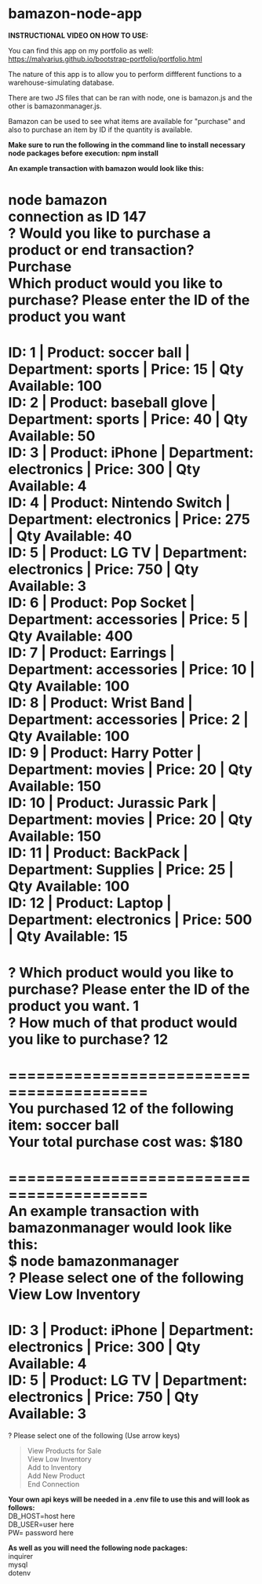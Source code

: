 # bamazon-node-app

**INSTRUCTIONAL VIDEO ON HOW TO USE:**   


You can find this app on my portfolio as well:  
https://malvarius.github.io/bootstrap-portfolio/portfolio.html  

The nature of this app is to allow you to perform diffferent functions to a warehouse-simulating database.  

There are two JS files that can be ran with node, one is bamazon.js and the other is bamazonmanager.js.   

Bamazon can be used to see what items are available for "purchase" and also to purchase an item by ID if the quantity is available.

**Make sure to run the following in the command line to install necessary node packages before execution: npm install**

**An example transaction with bamazon would look like this:**  

 node bamazon  
connection as ID 147  
? Would you like to purchase a product or end transaction? Purchase  
 Which product would you like to purchase? Please enter the ID of the product you want  
=======================  
ID: 1 | Product: soccer ball | Department: sports | Price: 15 | Qty Available: 100  
ID: 2 | Product: baseball glove | Department: sports | Price: 40 | Qty Available: 50  
ID: 3 | Product: iPhone | Department: electronics | Price: 300 | Qty Available: 4  
ID: 4 | Product: Nintendo Switch | Department: electronics | Price: 275 | Qty Available: 40  
ID: 5 | Product: LG TV | Department: electronics | Price: 750 | Qty Available: 3  
ID: 6 | Product: Pop Socket | Department: accessories | Price: 5 | Qty Available: 400  
ID: 7 | Product: Earrings | Department: accessories | Price: 10 | Qty Available: 100  
ID: 8 | Product: Wrist Band | Department: accessories | Price: 2 | Qty Available: 100  
ID: 9 | Product: Harry Potter | Department: movies | Price: 20 | Qty Available: 150  
ID: 10 | Product: Jurassic Park | Department: movies | Price: 20 | Qty Available: 150  
ID: 11 | Product: BackPack | Department: Supplies | Price: 25 | Qty Available: 100  
ID: 12 | Product: Laptop | Department: electronics | Price: 500 | Qty Available: 15  
=======================  
? Which product would you like to purchase? Please enter the ID of the product you want. 1  
? How much of that product would you like to purchase? 12  
=========================================  
=========================================  
You purchased 12 of the following item: soccer ball  
Your total purchase cost was: $180  
=========================================  
=========================================  
**An example transaction with bamazonmanager would look like this:**  
$ node bamazonmanager  
? Please select one of the following View Low Inventory  
==========================================================================  
ID: 3 | Product: iPhone | Department: electronics | Price: 300 | Qty Available: 4  
ID: 5 | Product: LG TV | Department: electronics | Price: 750 | Qty Available: 3  
==========================================================================  
? Please select one of the following (Use arrow keys)  
> View Products for Sale  
  View Low Inventory  
  Add to Inventory  
  Add New Product  
  End Connection  
    
**Your own api keys will be needed in a .env file to use this and will look as follows:**  
DB_HOST=host here  
DB_USER=user here   
PW= password here  

**As well as you will need the following node packages:**  
inquirer  
mysql  
dotenv  

